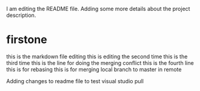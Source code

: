 I am editing the README file. Adding some more details about the project description.
# firstone
this is the markdown file editing
this is editing the second time
this is the third time
this is the line for doing the merging conflict
this is the fourth line
this is for rebasing
this is for merging local branch to master in remote

Adding changes to readme file to test visual studio pull
